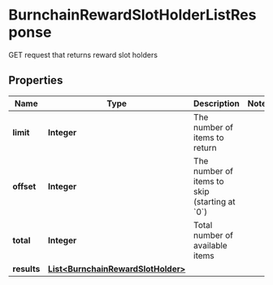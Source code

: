 

# BurnchainRewardSlotHolderListResponse

GET request that returns reward slot holders

## Properties

Name | Type | Description | Notes
------------ | ------------- | ------------- | -------------
**limit** | **Integer** | The number of items to return | 
**offset** | **Integer** | The number of items to skip (starting at &#x60;0&#x60;) | 
**total** | **Integer** | Total number of available items | 
**results** | [**List&lt;BurnchainRewardSlotHolder&gt;**](BurnchainRewardSlotHolder.md) |  | 




